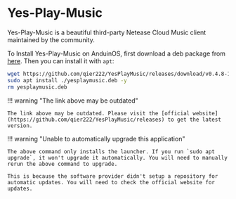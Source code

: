 # Yes-Play-Music

Yes-Play-Music is a beautiful third-party Netease Cloud Music client maintained by the community.

To Install Yes-Play-Music on AnduinOS, first download a deb package from [here](https://github.com/qier222/YesPlayMusic/releases). Then you can install it with `apt`:

<!-- The link needs to be updated regularly. -->

```bash
wget https://github.com/qier222/YesPlayMusic/releases/download/v0.4.8-1/yesplaymusic_0.4.8_amd64.deb -O yesplaymusic.deb
sudo apt install ./yesplaymusic.deb -y
rm yesplaymusic.deb
```

!!! warning "The link above may be outdated"

    The link above may be outdated. Please visit the [official website](https://github.com/qier222/YesPlayMusic/releases) to get the latest version.

!!! warning "Unable to automatically upgrade this application"

    The above command only installs the launcher. If you run `sudo apt upgrade`, it won't upgrade it automatically. You will need to manually rerun the above command to upgrade.

    This is because the software provider didn't setup a repository for automatic updates. You will need to check the official website for updates.
